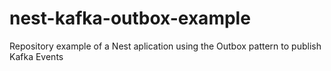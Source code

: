 # nest-kafka-outbox-example
Repository example of a Nest aplication using the Outbox pattern to publish Kafka Events
